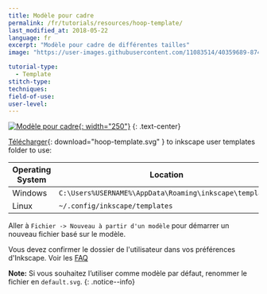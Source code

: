 ```yaml
---
title: Modèle pour cadre
permalink: /fr/tutorials/resources/hoop-template/
last_modified_at: 2018-05-22
language: fr
excerpt: "Modèle pour cadre de différentes tailles"
image: "https://user-images.githubusercontent.com/11083514/40359689-87495ec8-5dbb-11e8-8ef9-80d4fac89d72.png"

tutorial-type:
  - Template
stitch-type: 
techniques:
field-of-use:
user-level: 
---
```

[![Modèle pour cadre](https://user-images.githubusercontent.com/11083514/40359689-87495ec8-5dbb-11e8-8ef9-80d4fac89d72.png){: width="250"}](/assets/images/tutorials/templates/hoop-template.svg)
{: .text-center}

[Télécharger](/assets/images/tutorials/templates/hoop-template.svg){: download="hoop-template.svg" } to inkscape user templates folder to use:

Operating System|Location
----|----
Windows|`C:\Users%USERNAME%\AppData\Roaming\inkscape\templates`
Linux|`~/.config/inkscape/templates`

Aller à `Fichier -> Nouveau à partir d'un modèle` pour démarrer un nouveau fichier basé sur le modèle.

Vous devez confirmer le dossier de l'utilisateur dans vos préférences d'Inkscape. Voir les [FAQ](/docs/faq/#i-have-downloaded-and-unzipped-the-latest-release-where-do-i-put-it)

**Note:** Si vous souhaitez l’utiliser comme modèle par défaut, renommer le fichier en `default.svg`.
{: .notice--info}
